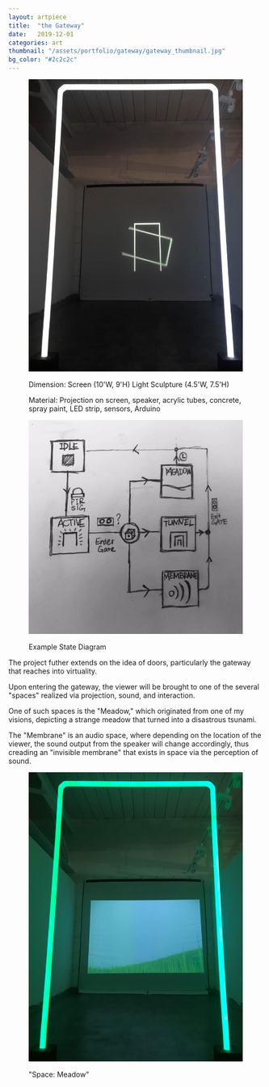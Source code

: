 ```yaml
---
layout: artpiece
title:  "the Gateway"
date:   2019-12-01
categories: art
thumbnail: "/assets/portfolio/gateway/gateway_thumbnail.jpg"
bg_color: "#2c2c2c"
---
```


<figure class="center-fit">
  <img src="/assets/portfolio/gateway/gateway_1.jpg" alt="Installation Photo" />
  <figcaption>
    <p>Dimension: Screen (10'W, 9'H) Light Sculpture (4.5'W, 7.5'H) </p>
    <P>Material: Projection on screen, speaker, acrylic tubes, concrete, spray paint, LED strip, sensors, Arduino</P>
  </figcaption>
</figure>




<figure class="float-right">
  <img src="/assets/portfolio/gateway/gateway_logic.jpg" alt="State Diagram" />
  <figcaption>
    <p>Example State Diagram</P>
  </figcaption>
</figure>


The project futher extends on the idea of doors, particularly the gateway that reaches into virtuality.

Upon entering the gateway, the viewer will be brought to one of the several "spaces" realized via projection, sound, and interaction. 

One of such spaces is the "Meadow," which originated from one of my visions, depicting a strange meadow that turned into a disastrous tsunami.

The "Membrane" is an audio space, where depending on the location of the viewer, the sound output from the speaker will change accordingly, thus creading an "invisible membrane" that exists in space via the perception of sound.

<figure class="center-fit">
  <img src="/assets/portfolio/gateway/gateway_2.jpg" alt="Installation Photo" />
  <figcaption>
    <p>"Space: Meadow"</P>
  </figcaption>
</figure>
